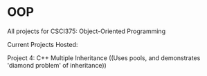 # OOP
All projects for CSCI375: Object-Oriented Programming

Current Projects Hosted:

Project 4: C++ Multiple Inheritance ((Uses pools, and demonstrates 'diamond problem' of inheritance))
